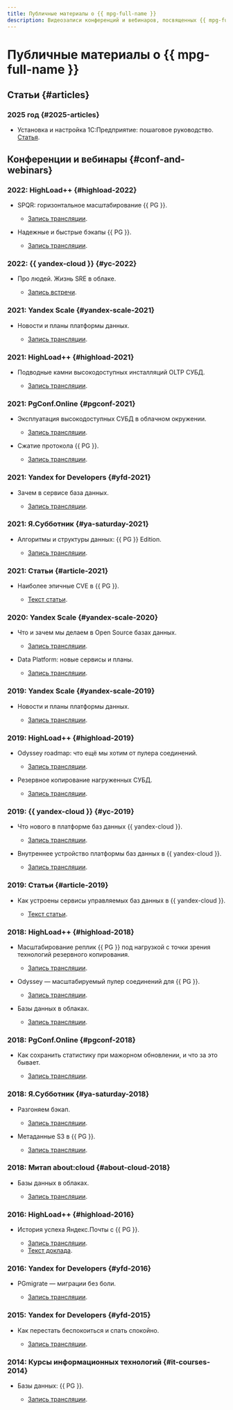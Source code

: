 ```yaml
---
title: Публичные материалы о {{ mpg-full-name }}
description: Видеозаписи конференций и вебинаров, посвященных {{ mpg-full-name }}.
---
```


# Публичные материалы о {{ mpg-full-name }}
## Статьи {#articles}

### 2025 год {#2025-articles}

* Установка и настройка 1С:Предприятие: пошаговое руководство. [Статья](https://yandex.cloud/ru/blog/posts/2025/04/1c-install-configure).

## Конференции и вебинары {#conf-and-webinars}

### 2022: HighLoad++ {#highload-2022}

* SPQR: горизонтальное масштабирование {{ PG }}.

  * [Запись трансляции](https://highload.ru/moscow/2022/abstracts/9662).

* Надежные и быстрые бэкапы {{ PG }}.

  * [Запись трансляции](https://www.youtube.com/watch?v=DcIq7H622dQ).

### 2022: {{ yandex-cloud }} {#yc-2022}

* Про людей. Жизнь SRE в облаке.

  * [Запись встречи](https://www.youtube.com/watch?v=8YwepbGf1WM).

### 2021: Yandex Scale {#yandex-scale-2021}

* Новости и планы платформы данных.

  * [Запись трансляции](https://www.youtube.com/watch?v=34azYnDBiYY).

### 2021: HighLoad++ {#highload-2021}

* Подводные камни высокодоступных инсталляций OLTP СУБД.

  * [Запись трансляции](https://www.youtube.com/watch?v=vxT0tDEk7jU).

### 2021: PgConf.Online {#pgconf-2021}

* Эксплуатация высокодоступных СУБД в облачном окружении.

  * [Запись трансляции](https://www.youtube.com/watch?v=B9tMOJdCPko).

* Сжатие протокола {{ PG }}.

  * [Запись трансляции](https://pgconf.ru/202110/309227).

### 2021: Yandex for Developers {#yfd-2021}

* Зачем в сервисе база данных.

  * [Запись трансляции](https://www.youtube.com/watch?v=cddm8I0UgjU).

### 2021: Я.Субботник {#ya-saturday-2021}

* Алгоритмы и структуры данных: {{ PG }} Edition.

  * [Запись трансляции](https://www.youtube.com/live/35Q2338ywEw?feature=share&t=2283).

### 2021: Статьи {#article-2021}

* Наиболее эпичные CVE в {{ PG }}.

  * [Текст статьи](https://xakep.ru/2021/12/03/postgresql-cve-history/).

### 2020: Yandex Scale {#yandex-scale-2020}

* Что и зачем мы делаем в Open Source базах данных.

  * [Запись трансляции](https://www.youtube.com/watch?v=PCG5bO9Ug60).

* Data Platform: новые сервисы и планы.

  * [Запись трансляции](https://www.youtube.com/watch?v=2366fedcSK8).

### 2019: Yandex Scale {#yandex-scale-2019}

* Новости и планы платформы данных.

  * [Запись трансляции](https://www.youtube.com/watch?v=wp3JugBvJFc).

### 2019: HighLoad++ {#highload-2019}

* Odyssey roadmap: что ещё мы хотим от пулера соединений.

  * [Запись трансляции](https://highload.ru/moscow/2019/abstracts/5982).

* Резервное копирование нагруженных СУБД.

  * [Запись трансляции](https://highload.ru/moscow/2019/abstracts/5981).

### 2019: {{ yandex-cloud }} {#yc-2019}

* Что нового в платформе баз данных {{ yandex-cloud }}.

  * [Запись трансляции](https://www.youtube.com/watch?v=5OcUo3J4Wdc).

* Внутреннее устройство платформы баз данных в {{ yandex-cloud }}.

  * [Запись трансляции](https://www.youtube.com/watch?v=Cwdg425a_cw).

### 2019: Статьи {#article-2019}

* Как устроены сервисы управляемых баз данных в {{ yandex-cloud }}.

  * [Текст статьи](https://habr.com/ru/companies/yandex/articles/477860/).

### 2018: HighLoad++ {#highload-2018}

* Масштабирование реплик {{ PG }} под нагрузкой с точки зрения технологий резервного копирования.

  * [Запись трансляции](https://highload.ru/moscow/2018/abstracts/3964).

* Odyssey — масштабируемый пулер соединений для {{ PG }}.

  * [Запись трансляции](https://www.youtube.com/watch?v=Wq7wQ9oyvSw).

* Базы данных в облаках.

  * [Запись трансляции](https://www.youtube.com/watch?v=xyMN1EA9p5Y).

### 2018: PgConf.Online {#pgconf-2018}

* Как сохранить статистику при мажорном обновлении, и что за это бывает.

  * [Запись трансляции](https://www.youtube.com/watch?v=uAbJ2C2Fxj8).

### 2018: Я.Субботник {#ya-saturday-2018}

* Разгоняем бэкап.

  * [Запись трансляции](https://www.youtube.com/watch?v=bXuN4Na0cEo).

* Метаданные S3 в {{ PG }}.

  * [Запись трансляции](https://www.youtube.com/watch?v=HqPYXZDt3VA).

### 2018: Митап about:cloud {#about-cloud-2018}

* Базы данных в облаках.

  * [Запись трансляции](https://www.youtube.com/watch?v=3n7O4QfYWus).

### 2016: HighLoad++ {#highload-2016}

* История успеха Яндекс.Почты с {{ PG }}.

  * [Запись трансляции](https://www.youtube.com/watch?v=pe_dwL38_o8).
  * [Текст доклада](https://habr.com/ru/articles/321756/).

### 2016: Yandex for Developers {#yfd-2016}

* PGmigrate — миграции без боли.

  * [Запись трансляции](https://www.youtube.com/watch?v=LqB1DA6fJB8).

### 2015: Yandex for Developers {#yfd-2015}

* Как перестать беспокоиться и спать спокойно.

  * [Запись трансляции](https://www.youtube.com/watch?v=cqyloVzIZqM).

### 2014: Курсы информационных технологий {#it-courses-2014}

* Базы данных: {{ PG }}.

  * [Запись трансляции](https://www.youtube.com/watch?v=ejLzS6rVpkk).
